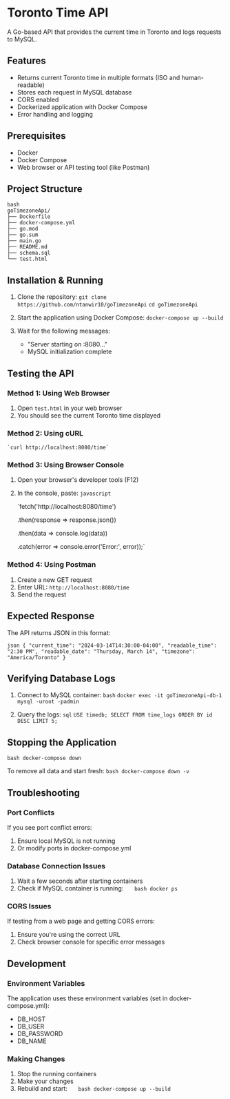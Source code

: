 # Toronto Time API

A Go-based API that provides the current time in Toronto and logs requests to MySQL.

## Features
- Returns current Toronto time in multiple formats (ISO and human-readable)
- Stores each request in MySQL database
- CORS enabled
- Dockerized application with Docker Compose
- Error handling and logging

## Prerequisites
- Docker
- Docker Compose
- Web browser or API testing tool (like Postman)

## Project Structure

    bash
    goTimezoneApi/
    ├── Dockerfile
    ├── docker-compose.yml
    ├── go.mod
    ├── go.sum
    ├── main.go
    ├── README.md
    ├── schema.sql
    └── test.html

## Installation & Running

1. Clone the repository:
    `git clone https://github.com/ntanwir10/goTimezoneApi`
    `cd goTimezoneApi`

2. Start the application using Docker Compose:
    `docker-compose up --build`

3. Wait for the following messages:
   - "Server starting on :8080..."
   - MySQL initialization complete

## Testing the API

### Method 1: Using Web Browser

1. Open `test.html` in your web browser
2. You should see the current Toronto time displayed

### Method 2: Using cURL

    `curl http://localhost:8080/time`

### Method 3: Using Browser Console

1. Open your browser's developer tools (F12)
2. In the console, paste:
  `javascript`

   `fetch('http://localhost:8080/time')

    .then(response => response.json())
    
    .then(data => console.log(data))
    
    .catch(error => console.error('Error:', error));`
    

### Method 4: Using Postman
1. Create a new GET request
2. Enter URL: `http://localhost:8080/time`
3. Send the request

## Expected Response
The API returns JSON in this format:

`json
{
"current_time": "2024-03-14T14:30:00-04:00",
"readable_time": "2:30 PM",
"readable_date": "Thursday, March 14",
"timezone": "America/Toronto"
}`


## Verifying Database Logs
1. Connect to MySQL container:
   `bash`
`docker exec -it goTimezoneApi-db-1 mysql -uroot -padmin`

2. Query the logs:
   `sql`
`USE timedb;
SELECT FROM time_logs ORDER BY id DESC LIMIT 5;`

## Stopping the Application
`bash
docker-compose down`

To remove all data and start fresh:
`bash
docker-compose down -v`


## Troubleshooting

### Port Conflicts
If you see port conflict errors:
1. Ensure local MySQL is not running
2. Or modify ports in docker-compose.yml

### Database Connection Issues
1. Wait a few seconds after starting containers
2. Check if MySQL container is running:
`   bash
docker ps`


### CORS Issues
If testing from a web page and getting CORS errors:
1. Ensure you're using the correct URL
2. Check browser console for specific error messages

## Development

### Environment Variables
The application uses these environment variables (set in docker-compose.yml):
- DB_HOST
- DB_USER
- DB_PASSWORD
- DB_NAME

### Making Changes
1. Stop the running containers
2. Make your changes
3. Rebuild and start:
`   bash
docker-compose up --build`